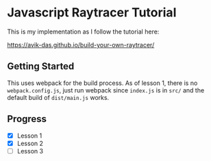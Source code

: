 
# Javascript Raytracer Tutorial

This is my implementation as I follow the tutorial here:

https://avik-das.github.io/build-your-own-raytracer/

## Getting Started 

This uses webpack for the build process. 
As of lesson 1, there is no `webpack.config.js`, just run webpack since 
`index.js` is in `src/` and the default build of `dist/main.js` works.

## Progress

- [x] Lesson 1
- [x] Lesson 2
- [ ] Lesson 3